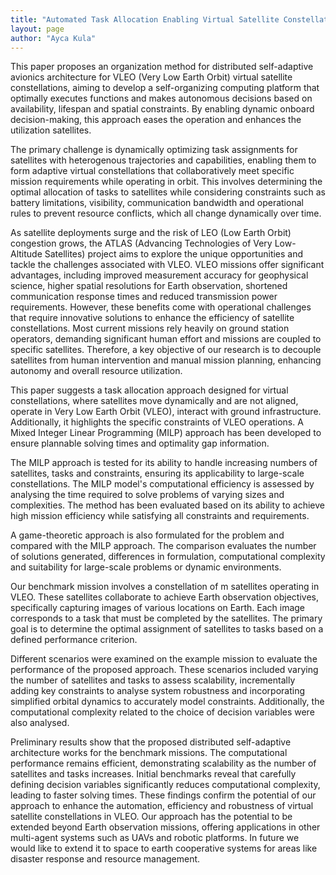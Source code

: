 ```yaml
---
title: "Automated Task Allocation Enabling Virtual Satellite Constellation for VLEO: A Mixed Integer Linear Programming Approach"
layout: page
author: "Ayca Kula"
---
```

This paper proposes an organization method for distributed self-adaptive avionics
architecture for VLEO (Very Low Earth Orbit) virtual satellite constellations, aiming to
develop a self-organizing computing platform that optimally executes functions and
makes autonomous decisions based on availability, lifespan and spatial constraints.
By enabling dynamic onboard decision-making, this approach eases the operation
and enhances the utilization satellites.

The primary challenge is dynamically optimizing task assignments for satellites with
heterogenous trajectories and capabilities, enabling them to form adaptive virtual
constellations that collaboratively meet specific mission requirements while operating
in orbit. This involves determining the optimal allocation of tasks to satellites while
considering constraints such as battery limitations, visibility, communication
bandwidth and operational rules to prevent resource conflicts, which all change
dynamically over time.

As satellite deployments surge and the risk of LEO (Low Earth Orbit) congestion
grows, the ATLAS (Advancing Technologies of Very Low-Altitude Satellites) project
aims to explore the unique opportunities and tackle the challenges associated with
VLEO. VLEO missions offer significant advantages, including improved measurement
accuracy for geophysical science, higher spatial resolutions for Earth observation,
shortened communication response times and reduced transmission power
requirements. However, these benefits come with operational challenges that require
innovative solutions to enhance the efficiency of satellite constellations. Most current
missions rely heavily on ground station operators, demanding significant human effort
and missions are coupled to specific satellites. Therefore, a key objective of our
research is to decouple satellites from human intervention and manual mission
planning, enhancing autonomy and overall resource utilization.

This paper suggests a task allocation approach designed for virtual constellations,
where satellites move dynamically and are not aligned, operate in Very Low Earth
Orbit (VLEO), interact with ground infrastructure. Additionally, it highlights the specific
constraints of VLEO operations. A Mixed Integer Linear Programming (MILP)
approach has been developed to ensure plannable solving times and optimality gap
information.

The MILP approach is tested for its ability to handle increasing numbers of satellites,
tasks and constraints, ensuring its applicability to large-scale constellations. The
MILP model's computational efficiency is assessed by analysing the time required to
solve problems of varying sizes and complexities. The method has been evaluated
based on its ability to achieve high mission efficiency while satisfying all constraints
and requirements.

A game-theoretic approach is also formulated for the problem and compared with the
MILP approach. The comparison evaluates the number of solutions generated,
differences in formulation, computational complexity and suitability for large-scale
problems or dynamic environments.

Our benchmark mission involves a constellation of m satellites operating in VLEO.
These satellites collaborate to achieve Earth observation objectives, specifically
capturing images of various locations on Earth. Each image corresponds to a task
that must be completed by the satellites. The primary goal is to determine the optimal
assignment of satellites to tasks based on a defined performance criterion.

Different scenarios were examined on the example mission to evaluate the
performance of the proposed approach. These scenarios included varying the
number of satellites and tasks to assess scalability, incrementally adding key
constraints to analyse system robustness and incorporating simplified orbital
dynamics to accurately model constraints. Additionally, the computational complexity
related to the choice of decision variables were also analysed.

Preliminary results show that the proposed distributed self-adaptive architecture
works for the benchmark missions. The computational performance remains efficient,
demonstrating scalability as the number of satellites and tasks increases. Initial
benchmarks reveal that carefully defining decision variables significantly reduces
computational complexity, leading to faster solving times. These findings confirm the
potential of our approach to enhance the automation, efficiency and robustness of
virtual satellite constellations in VLEO. Our approach has the potential to be
extended beyond Earth observation missions, offering applications in other multi-agent systems such as UAVs and robotic platforms. In future we would like to extend
it to space to earth cooperative systems for areas like disaster response and
resource management.

